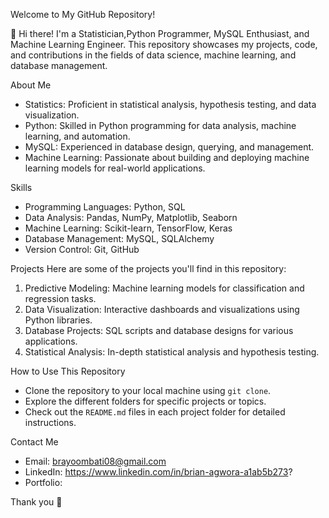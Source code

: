Welcome to My GitHub Repository!

👋 Hi there! I'm a Statistician,Python Programmer, MySQL Enthusiast, and Machine Learning Engineer. This repository showcases my projects, code, and contributions in the fields of data science, machine learning, and database management.

About Me
- Statistics: Proficient in statistical analysis, hypothesis testing, and data visualization.
- Python: Skilled in Python programming for data analysis, machine learning, and automation.
- MySQL: Experienced in database design, querying, and management.
- Machine Learning: Passionate about building and deploying machine learning models for real-world applications.

Skills
- Programming Languages: Python, SQL
- Data Analysis: Pandas, NumPy, Matplotlib, Seaborn
- Machine Learning: Scikit-learn, TensorFlow, Keras
- Database Management: MySQL, SQLAlchemy
- Version Control: Git, GitHub

Projects
Here are some of the projects you'll find in this repository:
1. Predictive Modeling: Machine learning models for classification and regression tasks.
2. Data Visualization: Interactive dashboards and visualizations using Python libraries.
3. Database Projects: SQL scripts and database designs for various applications.
4. Statistical Analysis: In-depth statistical analysis and hypothesis testing.

How to Use This Repository
- Clone the repository to your local machine using `git clone`.
- Explore the different folders for specific projects or topics.
- Check out the `README.md` files in each project folder for detailed instructions.

Contact Me
- Email: brayoombati08@gmail.com
- LinkedIn: https://www.linkedin.com/in/brian-agwora-a1ab5b273?
- Portfolio: 

Thank you 🙏 
